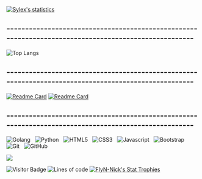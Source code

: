 [![Sylex's statistics](https://github-readme-stats.vercel.app/api?username=x33lyS&show_icons=true&theme=dark&border_radius=30&hide=issues)](#)

## -----------------------------------------------------------------------------------------------------

![Top Langs](https://github-readme-stats.vercel.app/api/top-langs/?username=x33lyS&hide=TeX&layout=compact&theme=dark&border_radius=30)

## -----------------------------------------------------------------------------------------------------
<a href="https://groupie-tracker-x33lys.herokuapp.com/">![Readme Card](https://github-readme-stats.vercel.app/api/pin/?username=x33lyS&repo=Groupie-tracker&theme=dark&border_radius=30)</a>
<a href="https://github.com/x33lyS/Ascii-art-web">![Readme Card](https://github-readme-stats.vercel.app/api/pin/?username=x33lyS&repo=Ascii-art-web&theme=dark&border_radius=30)</a>

## -----------------------------------------------------------------------------------------------------

![Golang](https://img.shields.io/badge/-Golang-black?logo=go&style=for-the-badge)&nbsp;&nbsp;
![Python](https://img.shields.io/badge/-Python-black?logo=python&style=for-the-badge)&nbsp;&nbsp;
![HTML5](https://img.shields.io/badge/-HTML5-black?logo=html5&style=for-the-badge)&nbsp;&nbsp;
![CSS3](https://img.shields.io/badge/-CSS3-black?logo=css3&style=for-the-badge)&nbsp;&nbsp;
![Javascript](https://img.shields.io/badge/-Javascript-black?logo=javascript&style=for-the-badge)&nbsp;&nbsp;
![Bootstrap](https://img.shields.io/badge/-Bootstrap-black?logo=bootstrap&style=for-the-badge)&nbsp;&nbsp;
![Git](https://img.shields.io/badge/-Git-black?logo=git&style=for-the-badge)&nbsp;&nbsp;
![GitHub](https://img.shields.io/badge/-GitHub-black?logo=github&style=for-the-badge)&nbsp;&nbsp;

<a href="https://hacked-github-stat-trophies.vercel.app/?username=x33lyS&column=5&rank=SECRET,SSS,SS,S,AAA,AA,A,B&theme=onedark&no-bg=true&no-frame=true">
  <img align="center" src="https://hacked-github-stat-trophies.vercel.app/?username=x33lyS&column=5&row=1&rank=SECRET,SSS,SS,S,AAA,AA,A,B&theme=onedark&no-bg=true&no-frame=true"/>
</a>

![Visitor Badge](https://visitor-badge.laobi.icu/badge?page_id=x33lyS.x33lyS)
![Lines of code](https://img.shields.io/badge/From%20Hello%20World%20I%27ve%20Written-1.9%20million%20lines%20of%20code-white)
[![FlyN-Nick's Stat Trophies](https://hacked-github-stat-trophies.vercel.app/?username=FlyN-Nick&column=5&rank=SECRET,SSS,SS,S,AAA,AA,A,B&no-bg=true&no-frame=true&title=MultipleLanguage,AllSuperRank,Commit,Stars,Repositories)](https://github.com/ryo-ma/github-profile-trophy)
